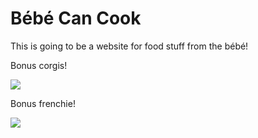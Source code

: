 Bébé Can Cook
=====================

This is going to be a website for food stuff from the bébé!

Bonus corgis!


<img src="http://i.imgur.com/6c3fkvE.gif"/>


Bonus frenchie!

<img src="http://i292.photobucket.com/albums/mm4/Zahmbee/health-problems-of-french-bulldog.gif"/>
